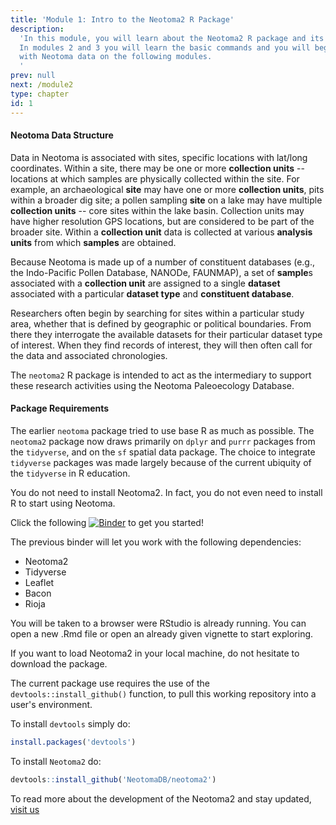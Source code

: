 ```yaml
---
title: 'Module 1: Intro to the Neotoma2 R Package'
description:
  'In this module, you will learn about the Neotoma2 R package and its data structure.
  In modules 2 and 3 you will learn the basic commands and you will begin your own journey 
  with Neotoma data on the following modules.
  '
prev: null
next: /module2
type: chapter
id: 1
---
```

<exercise id="1" title="Getting Started with Neotoma2">

#### Neotoma Data Structure

Data in Neotoma is associated with sites, specific locations with lat/long coordinates. Within a site, there may be one or more **collection units** -- locations at which samples are physically collected within the site. For example, an archaeological **site** may have one or more **collection units**, pits within a broader dig site; a pollen sampling **site** on a lake may have multiple **collection units** -- core sites within the lake basin. Collection units may have higher resolution GPS locations, but are considered to be part of the broader site. Within a **collection unit** data is collected at various **analysis units** from which **samples** are obtained.

Because Neotoma is made up of a number of constituent databases (e.g., the Indo-Pacific Pollen Database, NANODe, FAUNMAP), a set of **sample**s associated with a **collection unit** are assigned to a single **dataset** associated with a particular **dataset type** and **constituent database**.

Researchers often begin by searching for sites within a particular study area, whether that is defined by geographic or political boundaries.  From there they interrogate the available datasets for their particular dataset type of interest.  When they find records of interest, they will then often call for the data and associated chronologies.

The `neotoma2` R package is intended to act as the intermediary to support these research activities using the Neotoma Paleoecology Database.

#### Package Requirements

The earlier `neotoma` package tried to use base R as much as possible.  The `neotoma2` package now draws primarily on `dplyr` and `purrr` packages from the `tidyverse`, and on the `sf` spatial data package. The choice to integrate `tidyverse` packages was made largely because of the current ubiquity of the `tidyverse` in R education.

</exercise>

<exercise id="2" title="Start Using Neotoma2 from Binder">

You do not need to install Neotoma2. In fact, you do not even need to install R to start using Neotoma.

Click the following [![Binder](https://mybinder.org/badge_logo.svg)](https://mybinder.org/v2/gh/NeotomaDB/neotoma_binder/main?urlpath=rstudio) to get you started!

The previous binder will let you work with the following dependencies:
- Neotoma2
- Tidyverse
- Leaflet
- Bacon
- Rioja

You will be taken to a browser were RStudio is already running. You can open a new .Rmd file or open an already given vignette to start exploring.

</exercise>

<exercise id="3" title="Installing Neotoma2 in your Local Computer">

If you want to load Neotoma2 in your local machine, do not hesitate to download the package.

The current package use requires the use of the `devtools::install_github()` function, to pull this working repository into a user's environment.

To install `devtools` simply do:
```R
install.packages('devtools')
```

To install `Neotoma2` do:
```R
devtools::install_github('NeotomaDB/neotoma2')
```

To read more about the development of the Neotoma2 and stay updated, [visit us](https://github.com/NeotomaDB/neotoma2) 
</exercise>

